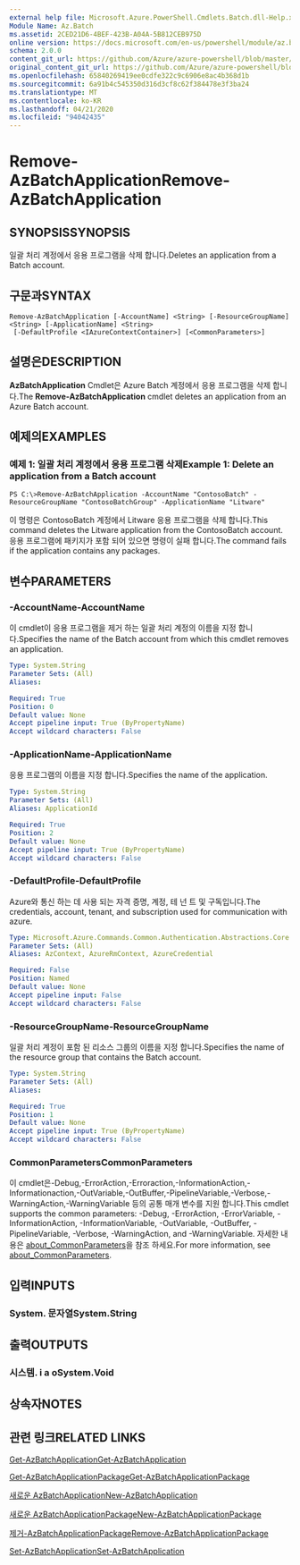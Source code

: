 ```yaml
---
external help file: Microsoft.Azure.PowerShell.Cmdlets.Batch.dll-Help.xml
Module Name: Az.Batch
ms.assetid: 2CED21D6-4BEF-423B-A04A-5B812CEB975D
online version: https://docs.microsoft.com/en-us/powershell/module/az.batch/remove-azbatchapplication
schema: 2.0.0
content_git_url: https://github.com/Azure/azure-powershell/blob/master/src/Batch/Batch/help/Remove-AzBatchApplication.md
original_content_git_url: https://github.com/Azure/azure-powershell/blob/master/src/Batch/Batch/help/Remove-AzBatchApplication.md
ms.openlocfilehash: 65840269419ee0cdfe322c9c6906e8ac4b368d1b
ms.sourcegitcommit: 6a91b4c545350d316d3cf8c62f384478e3f3ba24
ms.translationtype: MT
ms.contentlocale: ko-KR
ms.lasthandoff: 04/21/2020
ms.locfileid: "94042435"
---
```

# <span data-ttu-id="cefef-101">Remove-AzBatchApplication</span><span class="sxs-lookup"><span data-stu-id="cefef-101">Remove-AzBatchApplication</span></span>

## <span data-ttu-id="cefef-102">SYNOPSIS</span><span class="sxs-lookup"><span data-stu-id="cefef-102">SYNOPSIS</span></span>
<span data-ttu-id="cefef-103">일괄 처리 계정에서 응용 프로그램을 삭제 합니다.</span><span class="sxs-lookup"><span data-stu-id="cefef-103">Deletes an application from a Batch account.</span></span>

## <span data-ttu-id="cefef-104">구문과</span><span class="sxs-lookup"><span data-stu-id="cefef-104">SYNTAX</span></span>

```
Remove-AzBatchApplication [-AccountName] <String> [-ResourceGroupName] <String> [-ApplicationName] <String>
 [-DefaultProfile <IAzureContextContainer>] [<CommonParameters>]
```

## <span data-ttu-id="cefef-105">설명은</span><span class="sxs-lookup"><span data-stu-id="cefef-105">DESCRIPTION</span></span>
<span data-ttu-id="cefef-106">**AzBatchApplication** Cmdlet은 Azure Batch 계정에서 응용 프로그램을 삭제 합니다.</span><span class="sxs-lookup"><span data-stu-id="cefef-106">The **Remove-AzBatchApplication** cmdlet deletes an application from an Azure Batch account.</span></span>

## <span data-ttu-id="cefef-107">예제의</span><span class="sxs-lookup"><span data-stu-id="cefef-107">EXAMPLES</span></span>

### <span data-ttu-id="cefef-108">예제 1: 일괄 처리 계정에서 응용 프로그램 삭제</span><span class="sxs-lookup"><span data-stu-id="cefef-108">Example 1: Delete an application from a Batch account</span></span>
```
PS C:\>Remove-AzBatchApplication -AccountName "ContosoBatch" -ResourceGroupName "ContosoBatchGroup" -ApplicationName "Litware"
```

<span data-ttu-id="cefef-109">이 명령은 ContosoBatch 계정에서 Litware 응용 프로그램을 삭제 합니다.</span><span class="sxs-lookup"><span data-stu-id="cefef-109">This command deletes the Litware application from the ContosoBatch account.</span></span>
<span data-ttu-id="cefef-110">응용 프로그램에 패키지가 포함 되어 있으면 명령이 실패 합니다.</span><span class="sxs-lookup"><span data-stu-id="cefef-110">The command fails if the application contains any packages.</span></span>

## <span data-ttu-id="cefef-111">변수</span><span class="sxs-lookup"><span data-stu-id="cefef-111">PARAMETERS</span></span>

### <span data-ttu-id="cefef-112">-AccountName</span><span class="sxs-lookup"><span data-stu-id="cefef-112">-AccountName</span></span>
<span data-ttu-id="cefef-113">이 cmdlet이 응용 프로그램을 제거 하는 일괄 처리 계정의 이름을 지정 합니다.</span><span class="sxs-lookup"><span data-stu-id="cefef-113">Specifies the name of the Batch account from which this cmdlet removes an application.</span></span>

```yaml
Type: System.String
Parameter Sets: (All)
Aliases:

Required: True
Position: 0
Default value: None
Accept pipeline input: True (ByPropertyName)
Accept wildcard characters: False
```

### <span data-ttu-id="cefef-114">-ApplicationName</span><span class="sxs-lookup"><span data-stu-id="cefef-114">-ApplicationName</span></span>
<span data-ttu-id="cefef-115">응용 프로그램의 이름을 지정 합니다.</span><span class="sxs-lookup"><span data-stu-id="cefef-115">Specifies the name of the application.</span></span>

```yaml
Type: System.String
Parameter Sets: (All)
Aliases: ApplicationId

Required: True
Position: 2
Default value: None
Accept pipeline input: True (ByPropertyName)
Accept wildcard characters: False
```

### <span data-ttu-id="cefef-116">-DefaultProfile</span><span class="sxs-lookup"><span data-stu-id="cefef-116">-DefaultProfile</span></span>
<span data-ttu-id="cefef-117">Azure와 통신 하는 데 사용 되는 자격 증명, 계정, 테 넌 트 및 구독입니다.</span><span class="sxs-lookup"><span data-stu-id="cefef-117">The credentials, account, tenant, and subscription used for communication with azure.</span></span>

```yaml
Type: Microsoft.Azure.Commands.Common.Authentication.Abstractions.Core.IAzureContextContainer
Parameter Sets: (All)
Aliases: AzContext, AzureRmContext, AzureCredential

Required: False
Position: Named
Default value: None
Accept pipeline input: False
Accept wildcard characters: False
```

### <span data-ttu-id="cefef-118">-ResourceGroupName</span><span class="sxs-lookup"><span data-stu-id="cefef-118">-ResourceGroupName</span></span>
<span data-ttu-id="cefef-119">일괄 처리 계정이 포함 된 리소스 그룹의 이름을 지정 합니다.</span><span class="sxs-lookup"><span data-stu-id="cefef-119">Specifies the name of the resource group that contains the Batch account.</span></span>

```yaml
Type: System.String
Parameter Sets: (All)
Aliases:

Required: True
Position: 1
Default value: None
Accept pipeline input: True (ByPropertyName)
Accept wildcard characters: False
```

### <span data-ttu-id="cefef-120">CommonParameters</span><span class="sxs-lookup"><span data-stu-id="cefef-120">CommonParameters</span></span>
<span data-ttu-id="cefef-121">이 cmdlet은-Debug,-ErrorAction,-Erroraction,-InformationAction,-Informationaction,-OutVariable,-OutBuffer,-PipelineVariable,-Verbose,-WarningAction,-WarningVariable 등의 공통 매개 변수를 지원 합니다.</span><span class="sxs-lookup"><span data-stu-id="cefef-121">This cmdlet supports the common parameters: -Debug, -ErrorAction, -ErrorVariable, -InformationAction, -InformationVariable, -OutVariable, -OutBuffer, -PipelineVariable, -Verbose, -WarningAction, and -WarningVariable.</span></span> <span data-ttu-id="cefef-122">자세한 내용은 [about_CommonParameters](http://go.microsoft.com/fwlink/?LinkID=113216)을 참조 하세요.</span><span class="sxs-lookup"><span data-stu-id="cefef-122">For more information, see [about_CommonParameters](http://go.microsoft.com/fwlink/?LinkID=113216).</span></span>

## <span data-ttu-id="cefef-123">입력</span><span class="sxs-lookup"><span data-stu-id="cefef-123">INPUTS</span></span>

### <span data-ttu-id="cefef-124">System. 문자열</span><span class="sxs-lookup"><span data-stu-id="cefef-124">System.String</span></span>

## <span data-ttu-id="cefef-125">출력</span><span class="sxs-lookup"><span data-stu-id="cefef-125">OUTPUTS</span></span>

### <span data-ttu-id="cefef-126">시스템. i a o</span><span class="sxs-lookup"><span data-stu-id="cefef-126">System.Void</span></span>

## <span data-ttu-id="cefef-127">상속자</span><span class="sxs-lookup"><span data-stu-id="cefef-127">NOTES</span></span>

## <span data-ttu-id="cefef-128">관련 링크</span><span class="sxs-lookup"><span data-stu-id="cefef-128">RELATED LINKS</span></span>

[<span data-ttu-id="cefef-129">Get-AzBatchApplication</span><span class="sxs-lookup"><span data-stu-id="cefef-129">Get-AzBatchApplication</span></span>](./Get-AzBatchApplication.md)

[<span data-ttu-id="cefef-130">Get-AzBatchApplicationPackage</span><span class="sxs-lookup"><span data-stu-id="cefef-130">Get-AzBatchApplicationPackage</span></span>](./Get-AzBatchApplicationPackage.md)

[<span data-ttu-id="cefef-131">새로운 AzBatchApplication</span><span class="sxs-lookup"><span data-stu-id="cefef-131">New-AzBatchApplication</span></span>](./New-AzBatchApplication.md)

[<span data-ttu-id="cefef-132">새로운 AzBatchApplicationPackage</span><span class="sxs-lookup"><span data-stu-id="cefef-132">New-AzBatchApplicationPackage</span></span>](./New-AzBatchApplicationPackage.md)

[<span data-ttu-id="cefef-133">제거-AzBatchApplicationPackage</span><span class="sxs-lookup"><span data-stu-id="cefef-133">Remove-AzBatchApplicationPackage</span></span>](./Remove-AzBatchApplicationPackage.md)

[<span data-ttu-id="cefef-134">Set-AzBatchApplication</span><span class="sxs-lookup"><span data-stu-id="cefef-134">Set-AzBatchApplication</span></span>](./Set-AzBatchApplication.md)


